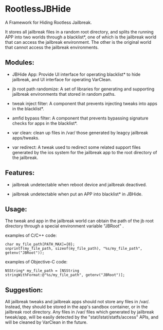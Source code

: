 # RootlessJBHide
 A Framework for Hiding Rootless Jailbreak.

 It stores all jailbreak files in a random root directory, and splits the running APP into two worlds through a blacklist*, one of which is the jailbreak world that can access the jailbreak environment. The other is the original world that cannot access the jailbreak environments.

## Modules:

- JBHide App: Provide UI interface for operating blacklist* to hide jailbreak, and UI interface for operating VarClean.

- jb root path randomize: A set of libraries for generating and supporting jailbreak environments that stored in random paths.

- tweak inject filter: A component that prevents injecting tweaks into apps in the blacklist*.

- amfid bypass filter: A component that prevents bypassing signature checks for apps in the blacklist*. 

- var clean: clean up files in /var/ those generated by leagcy jailbreak apps/tweaks.

- var redirect: A tweak used to redirect some related support files generated by the ios system for the jailbreak app to the root directory of the jailbreak.

## Features:

+ jailbreak undetectable when reboot device and jailbreak deactived.

+ jailbreak undetectable when put an APP into blacklist* in JBHide.

## Usage:

The tweak and app in the jailbreak world can obtain the path of the jb root directory through a special environment variable "JBRoot" .

examples of C/C++ code:
```
char my_file_path[PATH_MAX]={0};
snprintf(my_file_path, sizeof(my_file_path), "%s/my_file_path", getenv("JBRoot"));
```

examples of Objective-C code:
```
NSString* my_file_path = [NSString stringWithFormat:@"%s/my_file_path", getenv("JBRoot")];
```

## Suggestion:

All jailbreak tweaks and jailbreak apps should not store any files in /var/. Instead, they should be stored in the app's sandbox container, or in the jailbreak root directory. Any files in /var/ files which generated by jailbreak tweak/app, will be easily detected by the "stat/lstat/statfs/access" APIs, and will be cleaned by VarClean in the future.
